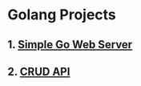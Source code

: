 # Golang Projects

## 1. [Simple Go Web Server](web-server/README.md)

## 2. [CRUD API](crud-api/README.md)
